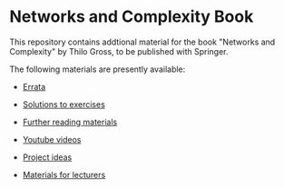 # Networks and Complexity Book

This repository contains addtional material for the book "Networks and Complexity" by Thilo Gross, to be published with Springer. 

The following materials are presently available:
- [Errata](errata/README.md)
- [Solutions to exercises](sol/README.md)
- [Further reading materials](further/README.md) 
- [Youtube videos](videos/README.md)
- [Project ideas](projects/README.md)

- [Materials for lecturers](lecturers/README.md) 
